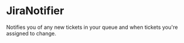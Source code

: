 # JiraNotifier
Notifies you of any new tickets in your queue and when tickets you're assigned to change.
